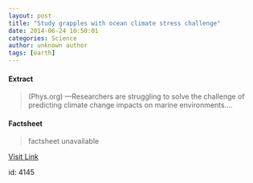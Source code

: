 ```yaml
---
layout: post
title: "Study grapples with ocean climate stress challenge"
date: 2014-06-24 10:50:01
categories: Science
author: unknown author
tags: [earth]
---
```



#### Extract
>(Phys.org) —Researchers are struggling to solve the challenge of predicting climate change impacts on marine environments....

#### Factsheet
>factsheet unavailable

[Visit Link](http://phys.org/news322808737.html)

id:    4145

